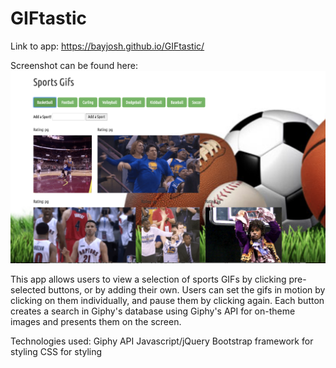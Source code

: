 # GIFtastic

Link to app: https://bayjosh.github.io/GIFtastic/

Screenshot can be found here: ![Screenshot of GIFtastic App](assets/images/giftastic-screenshot.png)

This app allows users to view a selection of sports GIFs by clicking pre-selected buttons, or by adding their own. Users can set the gifs in motion by clicking on them individually, and pause them by clicking again. Each button creates a search in Giphy's database using Giphy's API for on-theme images and presents them on the screen. 

Technologies used: 
Giphy API
Javascript/jQuery
Bootstrap framework for styling
CSS for styling